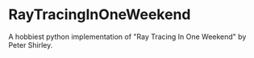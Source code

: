 # RayTracingInOneWeekend
A hobbiest python implementation of "Ray Tracing In One Weekend" by Peter Shirley.
